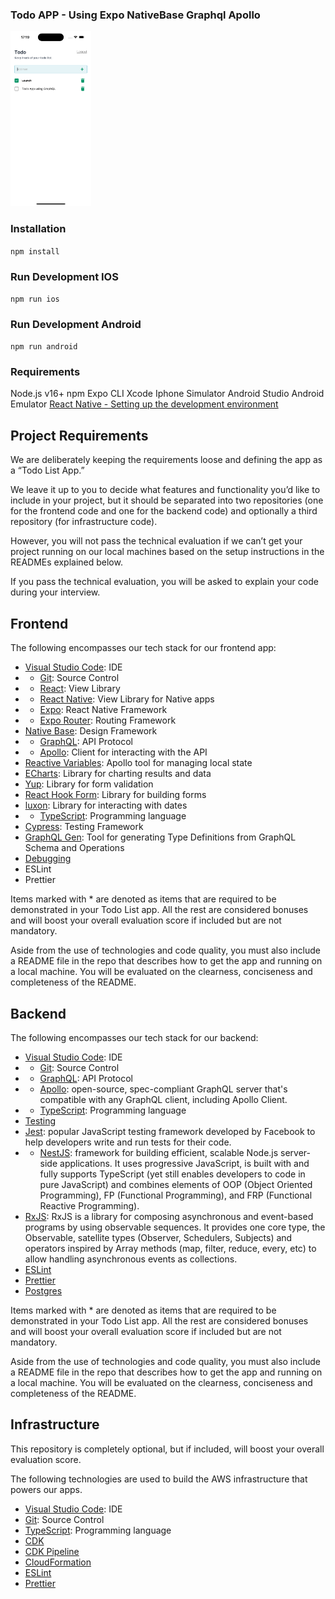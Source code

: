 ### Todo APP - Using Expo NativeBase Graphql Apollo 

<img src="./.github/homescreen.png" height="280">

### Installation

`npm install`

### Run Development IOS

`npm run ios`

### Run Development Android

`npm run android`

### Requirements

Node.js v16+
npm
Expo CLI
Xcode
Iphone Simulator
Android Studio
Android Emulator
[React Native - Setting up the development environment](https://reactnative.dev/docs/environment-setup) 

## Project Requirements

We are deliberately keeping the requirements loose and defining the app as a “Todo List App.”

We leave it up to you to decide what features and functionality you’d like to include in your project, but it should be separated into two repositories (one for the frontend code and one for the backend code) and optionally a third repository (for infrastructure code).

However, you will not pass the technical evaluation if we can’t get your project running on our local machines based on the setup instructions in the READMEs explained below.

If you pass the technical evaluation, you will be asked to explain your code during your interview.

## Frontend

The following encompasses our tech stack for our frontend app:

- [Visual Studio Code](https://code.visualstudio.com/docs/introvideos/basics): IDE
- * [Git](https://git-scm.com/book/en/v2/Getting-Started-First-Time-Git-Setup): Source Control
- * [React](https://react.dev/learn): View Library
- * [React Native](https://reactnative.dev/docs/getting-started): View Library for Native apps
- * [Expo](https://docs.expo.dev/): React Native Framework
- * [Expo Router](https://expo.github.io/router/docs/): Routing Framework
- [Native Base](https://docs.nativebase.io/): Design Framework
- * [GraphQL](https://graphql.org/learn/): API Protocol
- * [Apollo](https://www.apollographql.com/docs/react): Client for interacting with the API
- [Reactive Variables](https://www.apollographql.com/docs/react/local-state/reactive-variables/): Apollo tool for managing local state
- [ECharts](https://echarts.apache.org/en/api.html#echarts): Library for charting results and data
- [Yup](https://github.com/jquense/yup): Library for form validation
- [React Hook Form](https://www.react-hook-form.com/): Library for building forms
- [luxon](https://moment.github.io/luxon/): Library for interacting with dates
- * [TypeScript](https://www.typescriptlang.org/docs/): Programming language
- [Cypress](https://docs.cypress.io/guides/overview/why-cypress): Testing Framework
- [GraphQL Gen](https://the-guild.dev/graphql/codegen): Tool for generating Type Definitions from GraphQL Schema and Operations
- [Debugging](https://docs.expo.dev/debugging/tools/)
- ESLint
- Prettier

Items marked with * are denoted as items that are required to be demonstrated in your Todo List app. All the rest are considered bonuses and will boost your overall evaluation score if included but are not mandatory.

Aside from the use of technologies and code quality, you must also include a README file in the repo that describes how to get the app and running on a local machine. You will be evaluated on the clearness, conciseness and completeness of the README.

## Backend

The following encompasses our tech stack for our backend:

- [Visual Studio Code](https://code.visualstudio.com/docs/introvideos/basics): IDE
- * [Git](https://git-scm.com/book/en/v2/Getting-Started-First-Time-Git-Setup): Source Control
- * [GraphQL](https://graphql.org/learn/): API Protocol
- * [Apollo](https://www.apollographql.com/docs/apollo-server/): open-source, spec-compliant GraphQL server that's compatible with any GraphQL client, including Apollo Client.
- * [TypeScript](https://www.typescriptlang.org/docs/): Programming language
- [Testing](https://docs.nestjs.com/fundamentals/testing)
- [Jest](https://jestjs.io/docs/getting-started): popular JavaScript testing framework developed by Facebook to help developers write and run tests for their code.
- * [NestJS](https://docs.nestjs.com/): framework for building efficient, scalable Node.js server-side applications. It uses progressive JavaScript, is built with and fully supports TypeScript (yet still enables developers to code in pure JavaScript) and combines elements of OOP (Object Oriented Programming), FP (Functional Programming), and FRP (Functional Reactive Programming).
- [RxJS](https://rxjs.dev/guide/overview): RxJS is a library for composing asynchronous and event-based programs by using observable sequences. It provides one core type, the Observable, satellite types (Observer, Schedulers, Subjects) and operators inspired by Array methods (map, filter, reduce, every, etc) to allow handling asynchronous events as collections.
- [ESLint](https://eslint.org/docs/latest/use/getting-started)
- [Prettier](https://prettier.io/)
- [Postgres](https://www.postgresql.org/docs/)

Items marked with * are denoted as items that are required to be demonstrated in your Todo List app. All the rest are considered bonuses and will boost your overall evaluation score if included but are not mandatory.

Aside from the use of technologies and code quality, you must also include a README file in the repo that describes how to get the app and running on a local machine. You will be evaluated on the clearness, conciseness and completeness of the README.

## Infrastructure

This repository is completely optional, but if included, will boost your overall evaluation score.

The following technologies are used to build the AWS infrastructure that powers our apps.

- [Visual Studio Code](https://code.visualstudio.com/docs/introvideos/basics): IDE
- [Git](https://git-scm.com/book/en/v2/Getting-Started-First-Time-Git-Setup): Source Control
- [TypeScript](https://www.typescriptlang.org/docs/): Programming language
- [CDK](https://docs.aws.amazon.com/cdk/v2/guide/home.html)
- [CDK Pipeline](https://docs.aws.amazon.com/cdk/v2/guide/cdk_pipeline.html)
- [CloudFormation](https://docs.aws.amazon.com/AWSCloudFormation/latest/UserGuide/GettingStarted.html)
- [ESLint](https://eslint.org/docs/latest/use/getting-started)
- [Prettier](https://prettier.io/)